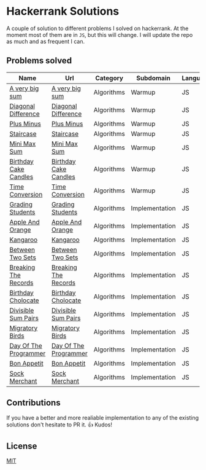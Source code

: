 # Hackerrank Solutions

A couple of solution to different problems I solved on hackerrank. At the moment most of them are in `JS`, but this will change. I will update the repo as much and as frequent I can.

## Problems solved

| Name                                                             | Url                                                                                   | Category   | Subdomain      | Language |
| ---------------------------------------------------------------- | ------------------------------------------------------------------------------------- | ---------- | -------------- | -------- |
| [A very big sum](Warmup/a-very-big-sum.js)                       | [A very big sum](https://www.hackerrank.com/challenges/a-very-big-sum)                | Algorithms | Warmup         | JS       |
| [Diagonal Difference](Warmup/diagonal-difference.js)             | [Diagonal Difference](https://www.hackerrank.com/challenges/diagonal-difference)      | Algorithms | Warmup         | JS       |
| [Plus Minus](Warmup/plus-minus.js)                               | [Plus Minus](https://www.hackerrank.com/challenges/plus-minus)                        | Algorithms | Warmup         | JS       |
| [Staircase](Warmup/staircase.js)                                 | [Staircase](https://www.hackerrank.com/challenges/staircase)                          | Algorithms | Warmup         | JS       |
| [Mini Max Sum](Warmup/mini-max-sum.js)                           | [Mini Max Sum](https://www.hackerrank.com/challenges/mini-max-sum)                    | Algorithms | Warmup         | JS       |
| [Birthday Cake Candles](Warmup/birthdate-cake-candles.js)        | [Birthday Cake Candles](https://www.hackerrank.com/challenges/birthdate-cake-candles) | Algorithms | Warmup         | JS       |
| [Time Conversion](Warmup/time-conversion.js)                     | [Time Conversion](https://www.hackerrank.com/challenges/time-conversion)              | Algorithms | Warmup         | JS       |
| [Grading Students](Implementation/grading-students.js)           | [Grading Students](https://www.hackerrank.com/challenges/grading-students)            | Algorithms | Implementation | JS       |
| [Apple And Orange](Implementation/apple-and-orange.js)           | [Apple And Orange](https://www.hackerrank.com/challenges/apple-and-orange)            | Algorithms | Implementation | JS       |
| [Kangaroo](Implementation/kangaroo.js)                           | [Kangaroo](https://www.hackerrank.com/challenges/kangaroo)                            | Algorithms | Implementation | JS       |
| [Between Two Sets](Implementation/between-two-sets.js)           | [Between Two Sets](https://www.hackerrank.com/challenges/between-two-sets)            | Algorithms | Implementation | JS       |
| [Breaking The Records](Implementation/breaking-the-records.js)   | [Breaking The Records](https://www.hackerrank.com/challenges/breaking-the-records)    | Algorithms | Implementation | JS       |
| [Birthday Cholocate](Implementation/birthday-chocolate.js)       | [Birthday Cholocate](https://www.hackerrank.com/challengesbirthday-chocolate)         | Algorithms | Implementation | JS       |
| [Divisible Sum Pairs](Implementation/divisible-sum-pairs.js)     | [Divisible Sum Pairs](https://www.hackerrank.com/challenges/divisible-sum-pairs)      | Algorithms | Implementation | JS       |
| [Migratory Birds](Implementation/migratory-birds.js)             | [Migratory Birds](https://www.hackerrank.com/challenges/migratory-birds)              | Algorithms | Implementation | JS       |
| [Day Of The Programmer](Implementation/day-of-the-programmer.js) | [Day Of The Programmer](https://www.hackerrank.com/challenges/day-of-the-programmer)  | Algorithms | Implementation | JS       |
| [Bon Appetit](Implementation/bon-appetit.js)                     | [Bon Appetit](https://www.hackerrank.com/challenges/bon-appetit)                      | Algorithms | Implementation | JS       |
| [Sock Merchant](Implementation/sock-merchant.js)                 | [Sock Merchant](https://www.hackerrank.com/challenges/sock-merchant)                  | Algorithms | Implementation | JS       |

## Contributions

If you have a better and more realiable implementation to any of the existing solutions don't hesitate to PR it. :+1:
Kudos!

## License

[MIT](LICENSE)
